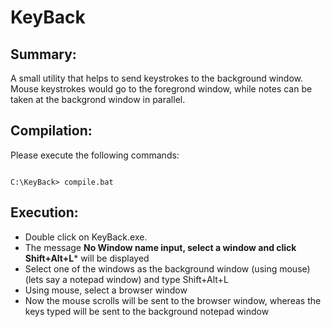 # KeyBack

## Summary:

A small utility that helps to send keystrokes to the background window. Mouse keystrokes would go to the foregrond window, while notes can be taken at the backgrond window in parallel.

## Compilation:

Please execute the following commands:

```

C:\KeyBack> compile.bat

```

## Execution:

* Double click on KeyBack.exe. 
* The message **No Window name input, select a window and click Shift+Alt+L*** will be displayed
* Select one of the windows as the background window (using mouse) (lets say a notepad window) and type Shift+Alt+L
* Using mouse, select a browser window
* Now the mouse scrolls will be sent to the browser window, whereas the keys 
   typed will be sent to the background notepad window

